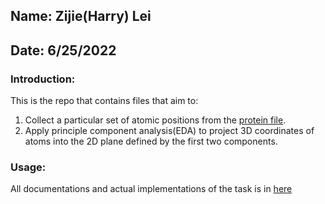 ## Name: Zijie(Harry) Lei <br>
## Date: 6/25/2022

### Introduction: 
This is the repo that contains files that aim to: 
1. Collect a particular set of atomic positions from the [protein file](1dg3.cif).
2. Apply principle component analysis(EDA) to project 3D coordinates of atoms into the 2D plane defined by the first two components. 

### Usage:
All documentations and actual implementations of the task is in [here](1dg3.ipynb)
